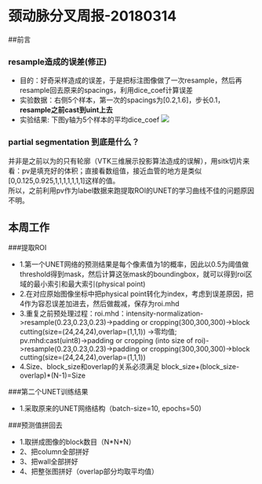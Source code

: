 # 颈动脉分叉周报-20180314

##前言

### resample造成的误差(修正)

* 目的：好奇采样造成的误差，于是把标注图像做了一次resample，然后再resample回去原来的spacings，利用dice_coef计算误差
* 实验数据：右侧5个样本，第一次的spacings为[0.2,1.6]，步长0.1，**resample之前cast到uint上去**
* 实验结果: 下图y轴为5个样本的平均dice_coef
![](https://github.com/cirweecle/DataScience/blob/master/cta_segmentation_PXY/images/resample_errors(cast_first).png)

### partial segmentation 到底是什么？
并非是之前以为的只有轮廓（VTK三维展示投影算法造成的误解），用sitk切片来看：pv是填充好的体积；直接看数组值，接近血管的地方是类似[0,0.125,0.925,1,1,1,1,1,1,1]这样的值。<br>
所以，之前利用pv作为label数据来跑提取ROI的UNET的学习曲线不佳的问题原因不明。

## 本周工作

###提取ROI
* 1.第一个UNET网络的预测结果是每个像素值为1的概率，因此以0.5为阈值做threshold得到mask，然后计算这张mask的boundingbox，就可以得到roi区域的最小索引和最大索引(physical point)
* 2.在对应原始图像坐标中把physical point转化为index，考虑到误差原因，把4作为容忍误差加进去，然后做裁减，保存为roi.mhd
* 3.重复之前预处理过程：roi.mhd：intensity-normalization->resample(0.23,0.23,0.23)->padding or cropping(300,300,300)->block cutting(size=(24,24,24),overlap=(1,1,1)) ->零均值;<br>
    pv.mhd:cast(uint8)->padding or cropping (into size of roi)->resample(0.23,0.23,0.23)->padding or cropping(300,300,300)->block cutting(size=(24,24,24),overlap=(1,1,1))
* 4.Size、block_size和overlap的关系必须满足  block_size+(block_size-overlap)\*(N-1)=Size

###第二个UNET训练结果
* 1.采取原来的UNET网络结构（batch-size=10, epochs=50)

                      
###预测值拼回去
* 1.取拼成图像的block数目（N\*N\*N）
* 2、把column全部拼好
* 3、把wall全部拼好
* 4、把整张图拼好（overlap部分均取平均值）
